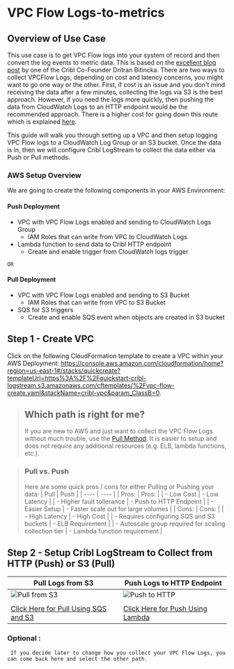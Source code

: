 # VPC Flow Logs-to-metrics


## Overview of Use Case
This use case is to get VPC Flow logs into your system of record and then convert the log events to metric data. This is based on the [excellent blog post](https://cribl.io/blog/practical-logs-to-metrics-conversion-with-cribl/) by one of the Cribl Co-Founder Dritran Bitincka. There are two ways to collect VPCFlow Logs, depending on cost and latency concerns, you might want to go one way or the other. First, if cost is an issue and you don't mind receiving the data after a few minutes, collecting the logs via S3 is the best approach. However, if you need the logs more quickly, then pushing the data from CloudWatch Logs to an HTTP endpoint would be the recommended approach. There is a higher cost for going down this route which is explained [here](https://stackoverflow.com/questions/55472308/cloudwatch-log-store-costing-vs-s3-costing). 

This guide will walk you through setting up a VPC and then setup logging VPC Flow logs to a CloudWatch Log Group or an S3 bucket. Once the data is in, then we will configure Cribl LogStream to collect the data either via Push or Pull methods. 

### AWS Setup Overview
We are going to create the following components in your AWS Environment:

#### Push Deployment 
- VPC with VPC Flow Logs enabled and sending to CloudWatch Logs Group
    - IAM Roles that can write from VPC to CloudWatch Logs
- Lambda function to send data to Cribl HTTP endpoint
    - Create and enable trigger from CloudWatch logs trigger

`OR`

#### Pull Deployment
- VPC with VPC Flow Logs enabled and sending to S3 Bucket
    - IAM Roles that can write from VPC to S3 Bucket
- SQS for S3 triggers
    - Create and enable SQS event when objects are created in S3 bucket

## Step 1 - Create VPC 
Click on the following CloudFormation template to create a VPC within your AWS Deployment: https://console.aws.amazon.com/cloudformation/home?region=us-east-1#/stacks/quickcreate?templateUrl=https%3A%2F%2Fquickstart-cribl-logstream.s3.amazonaws.com/cftemplates/%2Fvpc-flow-create.yaml&stackName=cribl-vpc&param_ClassB=0.

> ## Which path is right for me?
> If you are new to AWS and just want to collect the VPC Flow Logs without much trouble, use the [Pull Method](/sqs_s3_pull/sqs_s3_pull_vpc.md). It is easier to setup and does not require any additional resources (e.g. ELB, lambda functions, etc.). 
>

>
> ### Pull vs. Push 
> Here are some quick pros / cons for either Pulling or Pushing your data: 
> | Pull | Push |
> | ---- | ---- |
> | Pros: | Pros: |
> | - Low Cost | - Low Latency |
> | - Higher fault tollerance | - Push to HTTP Endpoint |
> | - Easier Setup | - Faster scale out for large volumes |
> | Cons: | Cons: |
> | - High Latency | - High Cost |
> | - Requires configuring SQS and S3 buckets | - ELB Requirement | 
> | - Autoscale group required for scaling collection tier | - Lambda function requirement |
>

## Step 2 - Setup Cribl LogStream to Collect from HTTP (Push) or S3 (Pull)

| Pull Logs from S3 | Push Logs to HTTP Endpoint  |
| -------------------------- | ----------------- |
| ![Pull from S3](https://quickstart-cribl-logstream.s3.amazonaws.com/architecture/Cribl_LS_S3_SQS_Collection.png) |  ![Push to HTTP](https://quickstart-cribl-logstream.s3.amazonaws.com/architecture/HTTP_to_Cirbl_Log.png) |
| |
| [Click Here for Pull Using SQS and S3](/sqs_s3_pull/sqs_s3_pull_vpc.md) |  [Click Here for Push Using Lambda](/lambda_push/lambda_push_vpc.md)| 

### Optional :  
` If you decide later to change how you collect your VPC Flow Logs, you can come back here and select the other path.`